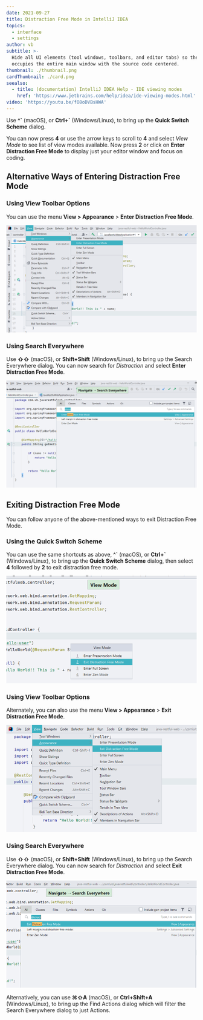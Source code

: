```yaml
---
date: 2021-09-27
title: Distraction Free Mode in IntelliJ IDEA
topics:
  - interface
  - settings
author: vb
subtitle: >-
  Hide all UI elements (tool windows, toolbars, and editor tabs) so the editor
  occupies the entire main window with the source code centered.
thumbnail: ./thumbnail.png
cardThumbnail: ./card.png
seealso:
  - title: (documentation) IntelliJ IDEA Help - IDE viewing modes
    href: 'https://www.jetbrains.com/help/idea/ide-viewing-modes.html'
video: 'https://youtu.be/fO8oDVBsHWA'
---
```


Use **^\`** (macOS), or **Ctrl+\`** (Windows/Linux), to bring up the **Quick
Switch Scheme** dialog.


You can now press **4** or use the arrow keys to scroll to **4** and select
_View Mode_ to see list of view modes available. Now press **2** or click on
**Enter Distraction Free Mode** to display just your editor window and focus
on coding.

## Alternative Ways of Entering Distraction Free Mode 

### Using View Toolbar Options
You can use the menu **View > Appearance** > **Enter Distraction Free Mode**. 

![Enter Distraction Free Mode using View Toolbar](distraction-free-mode-using-menu.png)

### Using Search Everywhere
Use **⇧⇧** (macOS), or **Shift+Shift** (Windows/Linux), to bring up the Search Everywhere dialog. You can now search for _Distraction_ and select **Enter Distraction Free Mode**.

![Enter Distraction Free Mode using Search Everywhere](distraction-free-mode-search-everywhere.png)

## Exiting Distraction Free Mode

You can follow anyone of the above-mentioned ways to exit Distraction Free Mode.

### Using the Quick Switch Scheme

You can use the same shortcuts as above, **^\`** (macOS), or **Ctrl+\`** (Windows/Linux), to bring up the **Quick Switch Scheme** dialog, then select **4** followed by **2** to exit distraction free mode.

![Exit Distraction Free Mode from Quick Switch Scheme](exit-distraction-free-mode-schema-switch.png)

### Using View Toolbar Options

Alternately, you can also use the menu **View > Appearance** > **Exit Distraction Free Mode**.

![Exit Distraction Free Mode using Toolbar Options](exit-distraction-free-mode-menu.png)

### Using Search Everywhere

Use **⇧⇧** (macOS), or **Shift+Shift** (Windows/Linux), to bring up the Search Everywhere dialog. You can now search for _Distraction_ and select **Exit Distraction Free Mode**.

![Toggle Distraction Free Mode using Search Everywhere](exit-distraction-free-mode-searcheverywhere.png)

Alternatively, you can use **⌘⇧A** (macOS), or **Ctrl+Shift+A** (Windows/Linux), to bring up the Find Actions dialog which will filter the Search Everywhere dialog to just Actions. 
